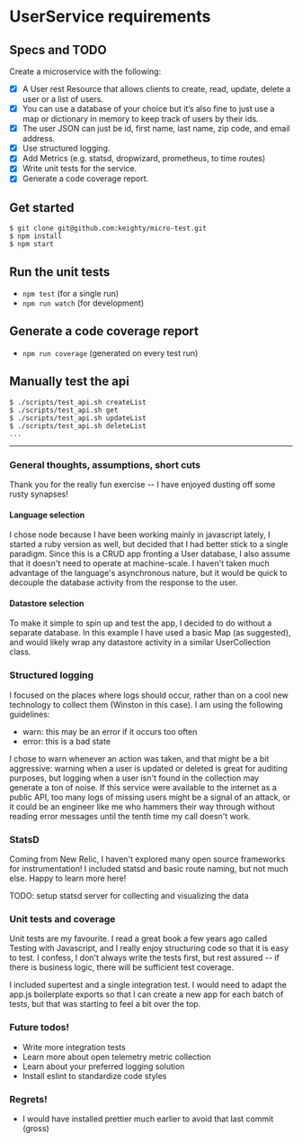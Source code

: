 # UserService requirements

## Specs and TODO

Create a microservice with the following:

- [x] A User rest Resource that allows clients to create, read, update, delete a user or a list of users.
- [x] You can use a database of your choice but it’s also fine to just use a map or dictionary in memory to keep track of users by their ids.
- [x] The user JSON can just be id, first name, last name, zip code, and email address.
- [x] Use structured logging.
- [x] Add Metrics (e.g. statsd, dropwizard, prometheus, to time routes)
- [x] Write unit tests for the service.
- [x] Generate a code coverage report.

## Get started

```
$ git clone git@github.com:keighty/micro-test.git
$ npm install
$ npm start
```

## Run the unit tests

- `npm test` (for a single run)
- `npm run watch` (for development)

## Generate a code coverage report

- `npm run coverage` (generated on every test run)

## Manually test the api

```
$ ./scripts/test_api.sh createList
$ ./scripts/test_api.sh get
$ ./scripts/test_api.sh updateList
$ ./scripts/test_api.sh deleteList
...
```

---

### General thoughts, assumptions, short cuts

Thank you for the really fun exercise -- I have enjoyed dusting off some rusty synapses!

#### Language selection

I chose node because I have been working mainly in javascript lately, I started a ruby version as well, but decided that I had better stick to a single paradigm. Since this is a CRUD app fronting a User database, I also assume that it doesn't need to operate at machine-scale. I haven't taken much advantage of the language's asynchronous nature, but it would be quick to decouple the database activity from the response to the user.

#### Datastore selection

To make it simple to spin up and test the app, I decided to do without a separate database. In this example I have used a basic Map (as suggested), and would likely wrap any datastore activity in a similar UserCollection class.

### Structured logging

I focused on the places where logs should occur, rather than on a cool new technology to collect them (Winston in this case). I am using the following guidelines:

- warn: this may be an error if it occurs too often
- error: this is a bad state

I chose to warn whenever an action was taken, and that might be a bit aggressive: warning when a user is updated or deleted is great for auditing purposes, but logging when a user isn't found in the collection may generate a ton of noise. If this service were available to the internet as a public API, too many logs of missing users might be a signal of an attack, or it could be an engineer like me who hammers their way through without reading error messages until the tenth time my call doesn't work.

### StatsD

Coming from New Relic, I haven't explored many open source frameworks for instrumentation! I included statsd and basic route naming, but not much else. Happy to learn more here!

TODO: setup statsd server for collecting and visualizing the data

### Unit tests and coverage

Unit tests are my favourite. I read a great book a few years ago called Testing with Javascript, and I really enjoy structuring code so that it is easy to test. I confess, I don't always write the tests first, but rest assured -- if there is business logic, there will be sufficient test coverage.

I included supertest and a single integration test. I would need to adapt the app.js boilerplate exports so that I can create a new app for each batch of tests, but that was starting to feel a bit over the top.

### Future todos!

- Write more integration tests
- Learn more about open telemetry metric collection
- Learn about your preferred logging solution
- Install eslint to standardize code styles

### Regrets!

- I would have installed prettier much earlier to avoid that last commit (gross)
